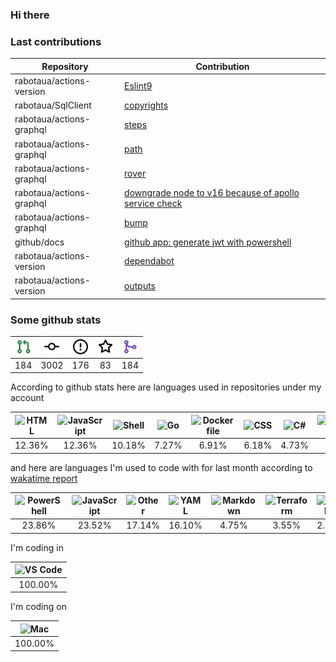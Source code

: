 ### Hi there

### Last contributions

| Repository               | Contribution                                                                                                 |
| ------------------------ | ------------------------------------------------------------------------------------------------------------ |
| rabotaua/actions-version | [Eslint9](https://github.com/rabotaua/actions-version/pull/329)                                              |
| rabotaua/SqlClient       | [copyrights](https://github.com/rabotaua/SqlClient/pull/3)                                                   |
| rabotaua/actions-graphql | [steps](https://github.com/rabotaua/actions-graphql/pull/18)                                                 |
| rabotaua/actions-graphql | [path](https://github.com/rabotaua/actions-graphql/pull/17)                                                  |
| rabotaua/actions-graphql | [rover](https://github.com/rabotaua/actions-graphql/pull/16)                                                 |
| rabotaua/actions-graphql | [downgrade node to v16 because of apollo service check](https://github.com/rabotaua/actions-graphql/pull/15) |
| rabotaua/actions-graphql | [bump](https://github.com/rabotaua/actions-graphql/pull/14)                                                  |
| github/docs              | [github app: generate jwt with powershell](https://github.com/github/docs/pull/30679)                        |
| rabotaua/actions-version | [dependabot](https://github.com/rabotaua/actions-version/pull/270)                                           |
| rabotaua/actions-version | [outputs](https://github.com/rabotaua/actions-version/pull/247)                                              |

### Some github stats

| <img src="assets/icons/pullrequest.svg" width="24" height="24" alt="requests" title="requests" /> | <img src="assets/icons/commit.svg" width="24" height="24" alt="commits" title="commits" /> | <img src="assets/icons/issue.svg" width="24" height="24" alt="issues" title="issues" /> | <img src="assets/icons/star.svg" width="24" height="24" alt="stars" title="stars" /> | <img src="assets/icons/merge.svg" width="24" height="24" alt="contributions" title="contributions" /> |
| :-----------------------------------------------------------------------------------------------: | :----------------------------------------------------------------------------------------: | :-------------------------------------------------------------------------------------: | :----------------------------------------------------------------------------------: | :---------------------------------------------------------------------------------------------------: |
|                                                184                                                |                                            3002                                            |                                           176                                           |                                          83                                          |                                                  184                                                  |

According to github stats here are languages used in repositories under my account

| <img src="https://upload.wikimedia.org/wikipedia/commons/6/61/HTML5_logo_and_wordmark.svg" width="24" height="24" alt="HTML" title="HTML" /> | <img src="https://upload.wikimedia.org/wikipedia/commons/9/99/Unofficial_JavaScript_logo_2.svg" width="24" height="24" alt="JavaScript" title="JavaScript" /> | <img src="https://cdn.jsdelivr.net/gh/devicons/devicon/icons/bash/bash-original.svg" width="24" height="24" alt="Shell" title="Shell" /> | <img src="https://upload.wikimedia.org/wikipedia/commons/0/05/Go_Logo_Blue.svg" width="24" height="24" alt="Go" title="Go" /> | <img src="https://cdn.jsdelivr.net/gh/devicons/devicon/icons/docker/docker-original.svg" width="24" height="24" alt="Dockerfile" title="Dockerfile" /> | <img src="https://cdn1.iconfinder.com/data/icons/logotypes/32/badge-css-3-256.png" width="24" height="24" alt="CSS" title="CSS" /> | <img src="https://cdn.jsdelivr.net/gh/devicons/devicon/icons/csharp/csharp-original.svg" width="24" height="24" alt="C#" title="C#" /> | <img src="https://upload.wikimedia.org/wikipedia/commons/4/4c/Typescript_logo_2020.svg" width="24" height="24" alt="TypeScript" title="TypeScript" /> | <img src="https://upload.wikimedia.org/wikipedia/commons/c/c3/Python-logo-notext.svg" width="24" height="24" alt="Python" title="Python" /> | <img src="https://upload.wikimedia.org/wikipedia/commons/2/27/PHP-logo.svg" width="24" height="24" alt="PHP" title="PHP" /> |
| :------------------------------------------------------------------------------------------------------------------------------------------: | :-----------------------------------------------------------------------------------------------------------------------------------------------------------: | :--------------------------------------------------------------------------------------------------------------------------------------: | :---------------------------------------------------------------------------------------------------------------------------: | :----------------------------------------------------------------------------------------------------------------------------------------------------: | :--------------------------------------------------------------------------------------------------------------------------------: | :------------------------------------------------------------------------------------------------------------------------------------: | :---------------------------------------------------------------------------------------------------------------------------------------------------: | :-----------------------------------------------------------------------------------------------------------------------------------------: | :-------------------------------------------------------------------------------------------------------------------------: |
|                                                                    12.36%                                                                    |                                                                             12.36%                                                                            |                                                                  10.18%                                                                  |                                                             7.27%                                                             |                                                                          6.91%                                                                         |                                                                6.18%                                                               |                                                                  4.73%                                                                 |                                                                         4.73%                                                                         |                                                                    4.36%                                                                    |                                                            3.64%                                                            |

and here are languages I'm used to code with for last month according to [wakatime report](https://wakatime.com/@mac)

| <img src="https://cdn.jsdelivr.net/gh/devicons/devicon/icons/bash/bash-original.svg" width="24" height="24" alt="PowerShell" title="PowerShell" /> | <img src="https://upload.wikimedia.org/wikipedia/commons/9/99/Unofficial_JavaScript_logo_2.svg" width="24" height="24" alt="JavaScript" title="JavaScript" /> | <img src="https://www.svgrepo.com/show/149905/txt-file-symbol.svg" width="24" height="24" alt="Other" title="Other" /> | <img src="https://upload.wikimedia.org/wikipedia/commons/6/63/YAML_logo_in_SVG_format.svg" width="24" height="24" alt="YAML" title="YAML" /> | <img src="https://upload.wikimedia.org/wikipedia/commons/4/48/Markdown-mark.svg" width="24" height="24" alt="Markdown" title="Markdown" /> | <img src="https://cdn.jsdelivr.net/gh/devicons/devicon/icons/terraform/terraform-original.svg" width="24" height="24" alt="Terraform" title="Terraform" /> | <img src="https://upload.wikimedia.org/wikipedia/commons/6/61/HTML5_logo_and_wordmark.svg" width="24" height="24" alt="HTML" title="HTML" /> | <img src="https://upload.wikimedia.org/wikipedia/commons/4/4c/Typescript_logo_2020.svg" width="24" height="24" alt="TypeScript" title="TypeScript" /> | <img src="https://upload.wikimedia.org/wikipedia/commons/4/4b/Bash_Logo_Colored.svg" width="24" height="24" alt="Bash" title="Bash" /> | <img src="https://upload.wikimedia.org/wikipedia/commons/c/c9/JSON_vector_logo.svg" width="24" height="24" alt="JSON" title="JSON" /> |
| :------------------------------------------------------------------------------------------------------------------------------------------------: | :-----------------------------------------------------------------------------------------------------------------------------------------------------------: | :--------------------------------------------------------------------------------------------------------------------: | :------------------------------------------------------------------------------------------------------------------------------------------: | :----------------------------------------------------------------------------------------------------------------------------------------: | :--------------------------------------------------------------------------------------------------------------------------------------------------------: | :------------------------------------------------------------------------------------------------------------------------------------------: | :---------------------------------------------------------------------------------------------------------------------------------------------------: | :------------------------------------------------------------------------------------------------------------------------------------: | :-----------------------------------------------------------------------------------------------------------------------------------: |
|                                                                       23.86%                                                                       |                                                                             23.52%                                                                            |                                                         17.14%                                                         |                                                                    16.10%                                                                    |                                                                    4.75%                                                                   |                                                                            3.55%                                                                           |                                                                     2.45%                                                                    |                                                                         2.40%                                                                         |                                                                  1.56%                                                                 |                                                                 1.28%                                                                 |

I'm coding in

| <img src="https://upload.wikimedia.org/wikipedia/commons/9/9a/Visual_Studio_Code_1.35_icon.svg" width="24" height="24" alt="VS Code" title="VS Code" /> |
| :-----------------------------------------------------------------------------------------------------------------------------------------------------: |
|                                                                         100.00%                                                                         |

I'm coding on

| <img src="https://upload.wikimedia.org/wikipedia/commons/f/fa/Apple_logo_black.svg" width="24" height="24" alt="Mac" title="Mac" /> |
| :---------------------------------------------------------------------------------------------------------------------------------: |
|                                                               100.00%                                                               |
